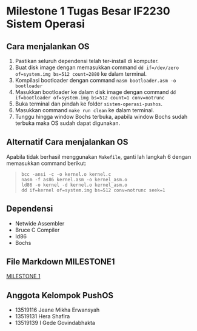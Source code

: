 # Milestone 1 Tugas Besar IF2230 Sistem Operasi
## Cara menjalankan OS
1. Pastikan seluruh dependensi telah ter-install di komputer.
2. Buat disk image dengan memasukkan command `dd if=/dev/zero of=system.img bs=512 count=2880` ke dalam terminal.
3. Kompilasi bootloader dengan command `nasm bootloader.asm -o bootloader`
4. Masukkan bootloader ke dalam disk image dengan command `dd if=bootloader of=system.img bs=512 count=1 conv=notrunc`
5. Buka terminal dan pindah ke folder `sistem-operasi-pushos`.
6. Masukkan command `make run clean` ke dalam terminal.
7. Tunggu hingga window Bochs terbuka, apabila window Bochs sudah terbuka maka OS sudah dapat digunakan.
## Alternatif Cara menjalankan OS
Apabila tidak berhasil menggunakan `Makefile`, ganti lah langkah 6 dengan memasukkan command berikut:
>`bcc -ansi -c -o kernel.o kernel.c`  
>`nasm -f as86 kernel.asm -o kernel_asm.o`  
>`ld86 -o kernel -d kernel.o kernel_asm.o`  
>`dd if=kernel of=system.img bs=512 conv=notrunc seek=1`  
## Dependensi
* Netwide Assembler
* Bruce C Compiler
* Id86
* Bochs
## File Markdown MILESTONE1
[MILESTONE 1](./MILESTONE1.md)
## Anggota Kelompok PushOS
* 13519116 Jeane Mikha Erwansyah
* 13519131 Hera Shafira
* 13519139 I Gede Govindabhakta
